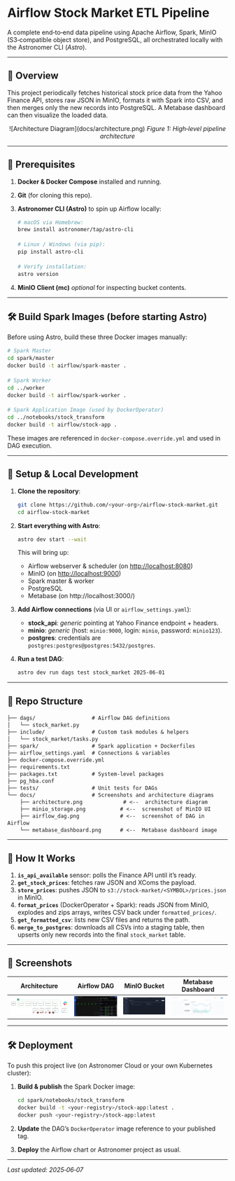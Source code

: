 # Airflow Stock Market ETL Pipeline

A complete end‑to‑end data pipeline using Apache Airflow, Spark, MinIO (S3‑compatible object store), and PostgreSQL, all orchestrated locally with the Astronomer CLI (*Astro*).

---

## 📖 Overview

This project periodically fetches historical stock price data from the Yahoo Finance API, stores raw JSON in MinIO, formats it with Spark into CSV, and then merges only the new records into PostgreSQL. A Metabase dashboard can then visualize the loaded data.

<div align="center">
![Architecture Diagram](docs/architecture.png)
<em>Figure 1: High‑level pipeline architecture</em>
</div>

---

## 🧰 Prerequisites

1. **Docker & Docker Compose** installed and running.
2. **Git** (for cloning this repo).
3. **Astronomer CLI (Astro)** to spin up Airflow locally:

   ```bash
   # macOS via Homebrew:
   brew install astronomer/tap/astro-cli

   # Linux / Windows (via pip):
   pip install astro-cli

   # Verify installation:
   astro version
   ```
4. **MinIO Client (mc)** *optional* for inspecting bucket contents.

---

## 🛠️ Build Spark Images (before starting Astro)

Before using Astro, build these three Docker images manually:

```bash
# Spark Master
cd spark/master
docker build -t airflow/spark-master .

# Spark Worker
cd ../worker
docker build -t airflow/spark-worker .

# Spark Application Image (used by DockerOperator)
cd ../notebooks/stock_transform
docker build -t airflow/stock-app .
```

These images are referenced in `docker-compose.override.yml` and used in DAG execution.

---

## 🚀 Setup & Local Development

1. **Clone the repository**:

   ```bash
   git clone https://github.com/<your-org>/airflow-stock-market.git
   cd airflow-stock-market
   ```

2. **Start everything with Astro**:

   ```bash
   astro dev start --wait
   ```

   This will bring up:

   * Airflow webserver & scheduler (on [http://localhost:8080](http://localhost:8080))
   * MinIO (on [http://localhost:9000](http://localhost:9000))
   * Spark master & worker
   * PostgreSQL
   * Metabase (on http://localhost:3000/)

3. **Add Airflow connections** (via UI or `airflow_settings.yaml`):

   * **stock\_api**: *generic* pointing at Yahoo Finance endpoint + headers.
   * **minio**: *generic* (host: `minio:9000`, login: `minio`, password: `minio123`).
   * **postgres**: credentials are `postgres:postgres@postgres:5432/postgres`.

4. **Run a test DAG**:

   ```bash
   astro dev run dags test stock_market 2025-06-01
   ```

---

## 📂 Repo Structure

```
├── dags/                  # Airflow DAG definitions
│   └── stock_market.py
├── include/               # Custom task modules & helpers
│   └── stock_market/tasks.py
├── spark/                 # Spark application + Dockerfiles
├── airflow_settings.yaml  # Connections & variables
├── docker-compose.override.yml
├── requirements.txt
├── packages.txt           # System‑level packages
├── pg_hba.conf
├── tests/                 # Unit tests for DAGs
└── docs/                  # Screenshots and architecture diagrams
    ├── architecture.png             # <--  architecture diagram
    ├── minio_storage.png           # <--  screenshot of MinIO UI
    ├── airflow_dag.png             # <--  screenshot of DAG in Airflow
    └── metabase_dashboard.png      # <--  Metabase dashboard image
```

---

## 🔧 How It Works

1. **`is_api_available`** sensor: polls the Finance API until it’s ready.
2. **`get_stock_prices`**: fetches raw JSON and XComs the payload.
3. **`store_prices`**: pushes JSON to `s3://stock-market/<SYMBOL>/prices.json` in MinIO.
4. **`format_prices`** (DockerOperator + Spark): reads JSON from MinIO, explodes and zips arrays, writes CSV back under `formatted_prices/`.
5. **`get_formatted_csv`**: lists new CSV files and returns the path.
6. **`merge_to_postgres`**: downloads all CSVs into a staging table, then upserts only new records into the final `stock_market` table.

---

## 📑 Screenshots

<div align="center">

|              Architecture              |              Airflow DAG             |           MinIO Bucket           |            Metabase Dashboard            |
| :------------------------------------: | :----------------------------------: | :------------------------------: | :--------------------------------------: |
| ![architecture](docs/architecture.png) | ![Airflow DAG](docs/airflow_dag.png) | ![MinIO](docs/minio_storage.png) | ![Metabase](docs/metabase_dashboard.png) |

</div>

---

## 🛠️ Deployment

To push this project live (on Astronomer Cloud or your own Kubernetes cluster):

1. **Build & publish** the Spark Docker image:

   ```bash
   cd spark/notebooks/stock_transform
   docker build -t <your-registry>/stock-app:latest .
   docker push <your-registry>/stock-app:latest
   ```

2. **Update** the DAG’s `DockerOperator` image reference to your published tag.

3. **Deploy** the Airflow chart or Astronomer project as usual.

---

*Last updated: 2025‑06‑07*




